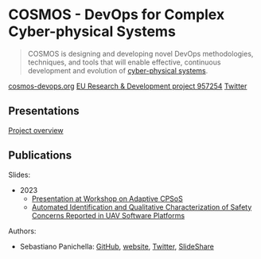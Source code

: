 # COSMOS - DevOps for Complex Cyber-physical Systems

> COSMOS is designing and developing novel DevOps methodologies, techniques, and tools that will enable effective, continuous development and evolution of [cyber-physical systems](cps.md).

[cosmos-devops.org](https://www.cosmos-devops.org/)
[EU Research & Development project 957254](https://cordis.europa.eu/project/id/957254)
[Twitter](https://x.com/cosmos_devops)

## Presentations

[Project overview](https://www.cosmos-devops.org/_files/ugd/d3bb5c_c54a2bf583b54e30afbbe59b20876cc6.pdf)

## Publications

Slides:

* 2023
  * [Presentation at Workshop on Adaptive CPSoS](https://www.slideshare.net/slideshow/cosmos-devops-for-complex-cyberphysical-systems/267192050)
  * [Automated Identification and Qualitative Characterization of Safety Concerns Reported in UAV Software Platforms](https://www.slideshare.net/slideshow/automated-identification-and-qualitative-characterization-of-safety-concerns-reported-in-uav-software-platforms-4012/267185072)

Authors:

* Sebastiano Panichella: [GitHub](https://github.com/spanichella), [website](https://spanichella.github.io/), [Twitter](https://x.com/spanichella), [SlideShare](https://www.slideshare.net/sebastianopanichella)
